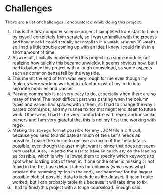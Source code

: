 # Challenges

There are a list of challenges I encountered while doing this project.
1. This is the first computer science project I completed from start to finish by myself completely from scratch, so I was unfamiliar with the process and how much I could actually accomplish in a week, or even 10 weeks, so I had a little trouble coming up with an idea I knew I could finish in a short amount of time.
2. As a result, I initially implemented this project in a single module, not realizing how quickly this became unwieldy. It seems obvious now, but I had to balance this project with a tough courseload, so some aspects such as common sense fell by the wayside.
3. This meant the end of term was very rough for me even though my features were working as I had to refactor most of my code into separate modules and classes.
4. Parsing commands is not very easy to do, especially when there are so many of them! The most difficult part was parsing when the column types and values had spaces within them, so I had to change the way I parsed commands, and my rushed fix for that might lend itself to future work. Otherwise, I had to be very comfortable with regex and/or similar parsers and I am very grateful that this is not my first time working with regex.
5. Making the storage format possible for any JSON file is difficult, because you need to anticipate as much of the user's needs as possible. I made the choice to remove as much of the metadata as possible, even though the user might want it, since that does not seem very useful. Also, I wanted the user to have as much say on the loading as possible, which is why I allowed them to specify which keywords to spot when loading both of them in. If one or the other is missing or not found in the file, I use default labels for columns (which was why I enabled the renaming option in the end), and searched for the largest possible blob of possible data to include as the dataset. It hasn't quite worked, but I can probably table this because it will take time to fix.
6. I had to finish this project with a tough courseload. Enough said.